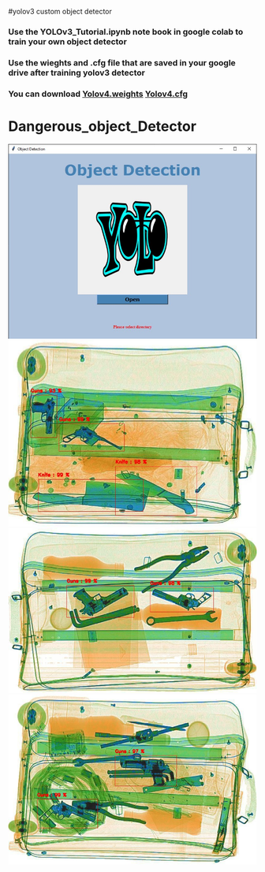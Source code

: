 #yolov3 custom object detector 
### Use the YOLOv3_Tutorial.ipynb note book in google colab to train your own object detector
### Use the wieghts and .cfg file that are saved in your google drive after training yolov3 detector
### You can download [Yolov4.weights](https://drive.google.com/file/d/1nbCEW-gG08zakvGkTdL319_RUqTiNFLQ/view?usp=sharing) [Yolov4.cfg](https://drive.google.com/file/d/1ZHokj9JKVBh9kQy98rwFj2lIZDEhjeiO/view?usp=sharing) <br/>

# Dangerous_object_Detector
![Example 1](examples/main.jpg)<!-- -->
![Example 2](examples/P00017.jpg)<!-- -->
![Example 3](examples/P00946.jpg)<!-- -->
![Example 4](examples/P00959.jpg)<!-- -->
